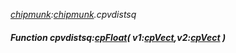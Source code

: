 _[chipmunk](../../modules/chipmunk/chipmunk-module.md):[chipmunk](../../modules/chipmunk/chipmunk-module.md).cpvdistsq_
##### Function cpvdistsq:[cpFloat](../../modules/chipmunk/chipmunk-cpfloat.md)( v1:[cpVect](../../modules/chipmunk/chipmunk-cpvect.md),v2:[cpVect](../../modules/chipmunk/chipmunk-cpvect.md) )

